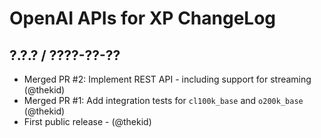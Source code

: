 OpenAI APIs for XP ChangeLog
========================================================================

## ?.?.? / ????-??-??

* Merged PR #2: Implement REST API - including support for streaming
  (@thekid)
* Merged PR #1: Add integration tests for `cl100k_base` and `o200k_base`
  (@thekid)
* First public release - (@thekid)